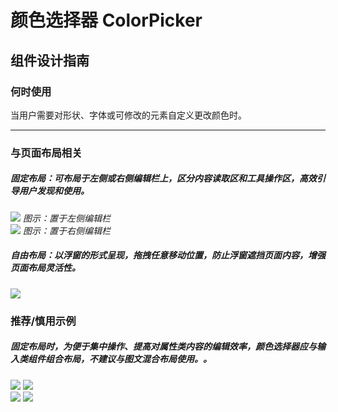 # 颜色选择器 ColorPicker

## 组件设计指南

### 何时使用

当用户需要对形状、字体或可修改的元素自定义更改颜色时。

<hr />

### 与页面布局相关

##### 固定布局：可布局于左侧或右侧编辑栏上，区分内容读取区和工具操作区，高效引导用户发现和使用。

<div class="legend">
  <div class="item">
    <img src="https://oteam-tdesign-1258344706.cos.ap-guangzhou.myqcloud.com/site/design/guide/skeleton1.png" />
    <em>图示：置于左侧编辑栏</em>
  </div>
   <div class="item">
    <img src="https://oteam-tdesign-1258344706.cos.ap-guangzhou.myqcloud.com/site/design/guide/skeleton1.png" />
    <em>图示：置于右侧编辑栏</em>
  </div>
</div>

##### 自由布局：以浮窗的形式呈现，拖拽任意移动位置，防止浮窗遮挡页面内容，增强页面布局灵活性。

<div class="legend">
  <div class="item">
    <img src="https://oteam-tdesign-1258344706.cos.ap-guangzhou.myqcloud.com/site/design/guide/skeleton1.png" />
    <em></em>
  </div>
</div>

### 推荐/慎用示例

##### 固定布局时，为便于集中操作、提高对属性类内容的编辑效率，颜色选择器应与输入类组件组合布局，不建议与图文混合布局使用。。

<div class="legend">
  <div class="item">
    <img src="https://oteam-tdesign-1258344706.cos.ap-guangzhou.myqcloud.com/site/design/guide/skeleton2.png" />
    <img class="tag" src="https://oteam-tdesign-1258344706.cos.ap-guangzhou.myqcloud.com/site/doc/good.png" />
  </div>

  <div class="item">
    <img src="https://oteam-tdesign-1258344706.cos.ap-guangzhou.myqcloud.com/site/design/guide/skeleton3.png" />
    <img class="tag" src="https://oteam-tdesign-1258344706.cos.ap-guangzhou.myqcloud.com/site/doc/bad.png" />
  </div>
</div>

